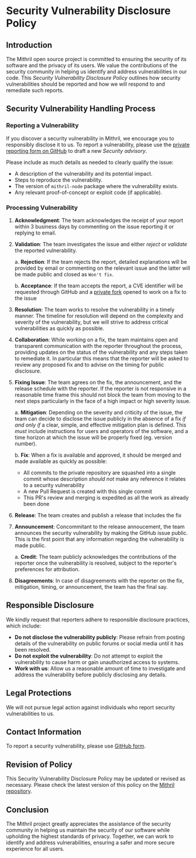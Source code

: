 # Security Vulnerability Disclosure Policy

## Introduction

The Mithril open source project is committed to ensuring the security of
its software and the privacy of its users. We value the contributions
of the security community in helping us identify and address
vulnerabilities in our code. This _Security Vulnerability Disclosure
Policy_ outlines how security vulnerabilities should be reported and
how we will respond to and remediate such reports.

## Security Vulnerability Handling Process

### Reporting a Vulnerability

If you discover a security vulnerability in Mithril, we encourage you to
responsibly disclose it to us. To report a vulnerability, please use
the [private reporting form on
GitHub](https://github.com/input-output-hk/mithril/security/advisories/new)
to draft a new _Security advisory_.

Please include as much details as needed to clearly qualify the issue:

- A description of the vulnerability and its potential impact.
- Steps to reproduce the vulnerability.
- The version of `mithril-node` package where the vulnerability exists.
- Any relevant proof-of-concept or exploit code (if applicable).

### Processing Vulnerability

1. **Acknowledgment**: The team acknowledges the receipt of your report
   within 3 business days by commenting on the issue reporting it or replying to email.

2. **Validation**: The team investigates the issue and either _reject_ or _validate_ the
   reported vulnerability.

   a. **Rejection**: If the team rejects the report, detailed explanations will be provided by email or commenting on the relevant issue and the latter will be made public and closed as `Won't fix`.

   b. **Acceptance**: If the team accepts the report, a CVE identifier will be requested through GitHub and a [private fork](https://docs.github.com/en/code-security/security-advisories/working-with-repository-security-advisories/collaborating-in-a-temporary-private-fork-to-resolve-a-repository-security-vulnerability) opened to work on a fix to the issue

3. **Resolution**: The team works to resolve the vulnerability in a
   timely manner. The timeline for resolution will depend on the
   complexity and severity of the vulnerability, but we will strive to
   address critical vulnerabilities as quickly as possible.

4. **Collaboration**: While working on a fix, the team maintains open and transparent
   communication with the reporter throughout the process, providing
   updates on the status of the vulnerability and any steps taken to
   remediate it. In particular this means that the reporter will be asked to review any proposed fix and to advise on the timing for public disclosure.

5. **Fixing Issue**: The team agrees on the fix, the announcement, and the release schedule with the reporter. If the reporter is not responsive in a reasonable time frame this should not block the team from moving to the next steps particularly in the face of a high impact or high severity issue.

   a. **Mitigation**: Depending on the severity and criticity of the issue, the team can decide to disclose the issue publicly in the absence of a fix _if and only if_ a clear, simple, and effective mitigation plan is defined. This _must_ include instructions for users and operators of the software, and a time horizon at which the issue will be properly fixed (eg. version number).

   b. **Fix**: When a fix is available and approved, it should be merged and made available as quickly as possible:

   - All commits to the private repository are squashed into a single commit whose description _should not_ make any reference it relates to a security vulnerability
   - A new Pull Request is created with this single commit
   - This PR's review and merging is expedited as all the work as already been done

6. **Release**: The team creates and publish a release that includes the fix

7. **Announcement**: Concommitant to the release annoucement, the team announces the security vulnerability by making the GitHub issue public. This is the first point that any information regarding the vulnerability is made public.

   a. **Credit**: The team publicly acknowledges the contributions of the
   reporter once the vulnerability is resolved, subject to the
   reporter's preferences for attribution.

8. **Disagreements**: In case of disagreements with the reporter on the fix, mitigation, timing, or announcement, the team has the final say.

## Responsible Disclosure

We kindly request that reporters adhere to responsible disclosure
practices, which include:

- **Do not disclose the vulnerability publicly**: Please refrain from
  posting details of the vulnerability on public forums or social
  media until it has been resolved.
- **Do not exploit the vulnerability**: Do not attempt to exploit the
  vulnerability to cause harm or gain unauthorized access to systems.
- **Work with us**: Allow us a reasonable amount of time to
  investigate and address the vulnerability before publicly disclosing
  any details.

## Legal Protections

We will not pursue legal action against individuals who
report security vulnerabilities to us.

## Contact Information

To report a security vulnerability, please use [GitHub
form](https://github.com/input-output-hk/mithril/security/advisories/new).

## Revision of Policy

This Security Vulnerability Disclosure Policy may be updated or
revised as necessary. Please check the latest version of this policy
on the [Mithril repository](https://github.com/input-output-hk/mithril/blob/main/SECURITY.md).

## Conclusion

The Mithril project greatly appreciates the assistance of the security
community in helping us maintain the security of our software while
upholding the highest standards of privacy. Together, we can work to
identify and address vulnerabilities, ensuring a safer and more secure
experience for all users.
